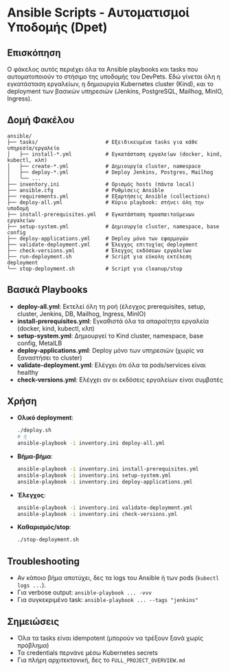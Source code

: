 # Ansible Scripts - Αυτοματισμοί Υποδομής (Dpet)

## Επισκόπηση

Ο φάκελος αυτός περιέχει όλα τα Ansible playbooks και tasks που αυτοματοποιούν το στήσιμο της υποδομής του DevPets. Εδώ γίνεται όλη η εγκατάσταση εργαλείων, η δημιουργία Kubernetes cluster (Kind), και το deployment των βασικών υπηρεσιών (Jenkins, PostgreSQL, Mailhog, MinIO, Ingress).

## Δομή Φακέλου
```
ansible/
├── tasks/                      # Εξειδικευμένα tasks για κάθε υπηρεσία/εργαλείο
│   ├── install-*.yml           # Εγκατάσταση εργαλείων (docker, kind, kubectl, κλπ)
│   ├── create-*.yml            # Δημιουργία cluster, namespace
│   ├── deploy-*.yml            # Deploy Jenkins, Postgres, Mailhog
│   └── ...
├── inventory.ini               # Ορισμός hosts (πάντα local)
├── ansible.cfg                 # Ρυθμίσεις Ansible
├── requirements.yml            # Εξαρτήσεις Ansible (collections)
├── deploy-all.yml              # Κύριο playbook: στήνει όλη την υποδομή
├── install-prerequisites.yml   # Εγκατάσταση προαπαιτούμενων εργαλείων
├── setup-system.yml            # Δημιουργία cluster, namespace, base config
├── deploy-applications.yml     # Deploy μόνο των εφαρμογών
├── validate-deployment.yml     # Έλεγχος επιτυχίας deployment
├── check-versions.yml          # Έλεγχος εκδόσεων εργαλείων
├── run-deployment.sh           # Script για εύκολη εκτέλεση deployment
└── stop-deployment.sh          # Script για cleanup/stop
```

## Βασικά Playbooks
- **deploy-all.yml**: Εκτελεί όλη τη ροή (έλεγχος prerequisites, setup, cluster, Jenkins, DB, Mailhog, Ingress, MinIO)
- **install-prerequisites.yml**: Εγκαθιστά όλα τα απαραίτητα εργαλεία (docker, kind, kubectl, κλπ)
- **setup-system.yml**: Δημιουργεί το Kind cluster, namespace, base config, MetalLB
- **deploy-applications.yml**: Deploy μόνο των υπηρεσιών (χωρίς να ξαναστήσει το cluster)
- **validate-deployment.yml**: Ελέγχει ότι όλα τα pods/services είναι healthy
- **check-versions.yml**: Ελέγχει αν οι εκδόσεις εργαλείων είναι συμβατές

## Χρήση
- **Ολικό deployment**:
  ```bash
  ./deploy.sh
  # ή
  ansible-playbook -i inventory.ini deploy-all.yml
  ```
- **Βήμα-βήμα**:
  ```bash
  ansible-playbook -i inventory.ini install-prerequisites.yml
  ansible-playbook -i inventory.ini setup-system.yml
  ansible-playbook -i inventory.ini deploy-applications.yml
  ```
- **Έλεγχος**:
  ```bash
  ansible-playbook -i inventory.ini validate-deployment.yml
  ansible-playbook -i inventory.ini check-versions.yml
  ```
- **Καθαρισμός/stop**:
  ```bash
  ./stop-deployment.sh
  ```

## Troubleshooting
- Αν κάποιο βήμα αποτύχει, δες τα logs του Ansible ή των pods (`kubectl logs ...`).
- Για verbose output: `ansible-playbook ... -vvv`
- Για συγκεκριμένο task: `ansible-playbook ... --tags "jenkins"`

## Σημειώσεις
- Όλα τα tasks είναι idempotent (μπορούν να τρέξουν ξανά χωρίς πρόβλημα)
- Τα credentials περνάνε μέσω Kubernetes secrets
- Για πλήρη αρχιτεκτονική, δες το `FULL_PROJECT_OVERVIEW.md` 

